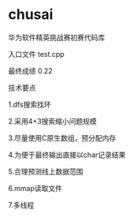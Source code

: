 # chusai
华为软件精英挑战赛初赛代码库

入口文件 test.cpp 

最终成绩 0.22

技术要点

1.dfs搜索找环

2.采用4+3搜索缩小问题规模

3.尽量使用C原生数组，预分配内存

4.为便于最终输出直接以char记录结果

5.合理预测线上数据范围

6.mmap读取文件

7.多线程

